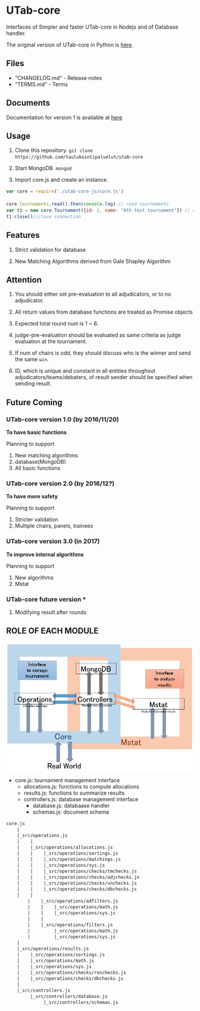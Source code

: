 # UTab-core

Interfaces of Simpler and faster UTab-core in Nodejs and of Database handler.

The original version of UTab-core in Python is [here](https://github.com/taulukointipalvelut/utab-api-server).

## Files

 + "CHANGELOG.md" - Release notes
 + "TERMS.md" - Terms

## Documents

Documentation for version 1 is available at [here](https://taulukointipalvelut.github.io/)

## Usage

1. Clone this repository. `git clone https://github.com/taulukointipalvelut/utab-core`

1. Start MongoDB. `mongod`

1. Import core.js and create an instance.
```javascript
var core = require('./utab-core-js/core.js')

core.tournaments.read().then(console.log) // read tournaments
var t1 = new core.Tournament({id: 1, name: "6th test tournament"}) // create a tournament with id 1
t1.close()//close connection
```

## Features

1. Strict validation for database

1. New Matching Algorithms derived from Gale Shapley Algorithm

## Attention

1. You should either set pre-evaluation to all adjudicators, or to no adjudicator.

1. All return values from database functions are treated as Promise objects

1. Expected total round num is 1 ~ 6.

1. judge-pre-evaluation should be evaluated as same criteria as judge evaluation at the tournament.

1. If num of chairs is odd, they should discuss who is the winner and send the same `win`.

1. ID, which is unique and constant in all entities throughout adjudicators/teams/debaters, of result sender should be specified when sending result.

## Future Coming

### UTab-core version 1.0 <!--[Candle Light]--> (by 2016/11/20)

**To have basic functions**

Planning to support

1. New matching algorithms
1. database(MongoDB)
1. All basic functions

### UTab-core version 2.0 <!--[Luna Flight]--> (by 2016/12?)

**To have more safety**

Planning to support

1. Stricter validation
1. Multiple chairs, panels, trainees

### UTab-core version 3.0 <!--[Frosty Night]--> (in 2017)

**To improve internal algorithms**

Planning to support

1. New algorithms
1. Mstat

### UTab-core future version *

1. Modifying result after rounds

## ROLE OF EACH MODULE

![structure](structure.jpg "Module Relations")

 * core.js: tournament management interface
     * allocations.js: functions to compute allocations
     * results.js: functions to summarize results
     * controllers.js: database management interface
         * database.js: databaase handler
         * schemas.js: document schema

```
core.js
    |
    |_src/operations.js
    |    |
    |    |_src/operations/allocations.js
    |    |    |_src/operations/sortings.js
    |    |    |_src/operations/matchings.js
    |    |    |_src/operations/sys.js
    |    |    |_src/operations/checks/tmchecks.js
    |    |    |_src/operations/checks/adjchecks.js
    |    |    |_src/operations/checks/vnchecks.js
    |    |    |_src/operations/checks/dbchecks.js
    |    |
        |    |_src/operations/adfilters.js
        |    |    |_src/operations/math.js
        |    |    |_src/operations/sys.js
        |    |
        |    |_src/operations/filters.js
        |         |_src/operations/math.js
        |         |_src/operations/sys.js
    |    
    |_src/operations/results.js
    |    |_src/operations/sortings.js
    |    |_src/operations/math.js
    |    |_src/operations/sys.js
    |    |_src/operations/checks/reschecks.js
    |    |_src/operations/checks/dbchecks.js
    |
    |_src/controllers.js
         |_src/controllers/database.js
              |_src/controllers/schemas.js

```
